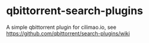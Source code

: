 # qbittorrent-search-plugins

A simple qbittorrent plugin for cilimao.io, see https://github.com/qbittorrent/search-plugins/wiki
